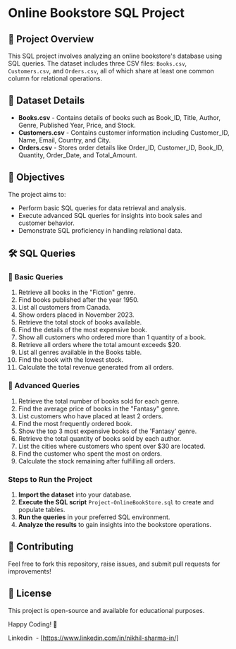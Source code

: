 # Online Bookstore SQL Project

## 📌 Project Overview

This SQL project involves analyzing an online bookstore's database using SQL queries. The dataset includes three CSV files: `Books.csv`, `Customers.csv`, and `Orders.csv`, all of which share at least one common column for relational operations.

## 📂 Dataset Details

- **Books.csv** - Contains details of books such as Book\_ID, Title, Author, Genre, Published Year, Price, and Stock.
- **Customers.csv** - Contains customer information including Customer\_ID, Name, Email, Country, and City.
- **Orders.csv** - Stores order details like Order\_ID, Customer\_ID, Book\_ID, Quantity, Order\_Date, and Total\_Amount.

## 🎯 Objectives

The project aims to:

- Perform basic SQL queries for data retrieval and analysis.
- Execute advanced SQL queries for insights into book sales and customer behavior.
- Demonstrate SQL proficiency in handling relational data.

## 🛠️ SQL Queries

### 🔹 Basic Queries

1. Retrieve all books in the "Fiction" genre.
2. Find books published after the year 1950.
3. List all customers from Canada.
4. Show orders placed in November 2023.
5. Retrieve the total stock of books available.
6. Find the details of the most expensive book.
7. Show all customers who ordered more than 1 quantity of a book.
8. Retrieve all orders where the total amount exceeds \$20.
9. List all genres available in the Books table.
10. Find the book with the lowest stock.
11. Calculate the total revenue generated from all orders.

### 🔹 Advanced Queries

1. Retrieve the total number of books sold for each genre.
2. Find the average price of books in the "Fantasy" genre.
3. List customers who have placed at least 2 orders.
4. Find the most frequently ordered book.
5. Show the top 3 most expensive books of the 'Fantasy' genre.
6. Retrieve the total quantity of books sold by each author.
7. List the cities where customers who spent over \$30 are located.
8. Find the customer who spent the most on orders.
9. Calculate the stock remaining after fulfilling all orders.


### Steps to Run the Project

1. **Import the dataset** into your database.
2. **Execute the SQL script** `Project-OnlineBookStore.sql` to create and populate tables.
3. **Run the queries** in your preferred SQL environment.
4. **Analyze the results** to gain insights into the bookstore operations.


## 🤝 Contributing

Feel free to fork this repository, raise issues, and submit pull requests for improvements!

## 📜 License

This project is open-source and available for educational purposes.

Happy Coding! 🚀



Linkedin  - [https://www.linkedin.com/in/nikhil-sharma-in/]
